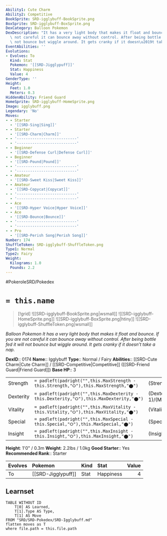 ```yaml
---
Ability1: Cute Charm
Ability2: Competitive
BookSprite: SRD-igglybuff-BookSprite.png
BoxSprite: SRD-igglybuff-BoxSprite.png
DexCategory: Balloon Pokemon
DexDescription: "It has a very light body that makes it float and bounce. If you are\
  \ not careful it can bounce away without control. After being bottle fed it will\
  \ not bounce but wiggle around. It gets cranky if it doesn\u2019t take a nap."
EventAbilities: ''
Evolutions:
- Evolves: To
  Kind: Stat
  Pokemon: '[[SRD-Jigglypuff]]'
  Stat: Happiness
  Value: 4
GenderType: ''
Height:
  Feet: 1.0
  Meters: 0.3
HiddenAbility: Friend Guard
HomeSprite: SRD-igglybuff-HomeSprite.png
Image: igglybuff.png
Legendary: 'No'
Moves:
- - Starter
  - '[[SRD-Sing|Sing]]'
- - Starter
  - '[[SRD-Charm|Charm]]'
- - '---------------------------'
  - '---------------------------'
- - Beginner
  - '[[SRD-Defense Curl|Defense Curl]]'
- - Beginner
  - '[[SRD-Pound|Pound]]'
- - '---------------------------'
  - '---------------------------'
- - Amateur
  - '[[SRD-Sweet Kiss|Sweet Kiss]]'
- - Amateur
  - '[[SRD-Copycat|Copycat]]'
- - '---------------------------'
  - '---------------------------'
- - Ace
  - '[[SRD-Hyper Voice|Hyper Voice]]'
- - Ace
  - '[[SRD-Bounce|Bounce]]'
- - '---------------------------'
  - '---------------------------'
- - Pro
  - '[[SRD-Perish Song|Perish Song]]'
Number: 174
ShuffleToken: SRD-igglybuff-ShuffleToken.png
Type1: Normal
Type2: Fairy
Weight:
  Kilograms: 1.0
  Pounds: 2.2
---
```


#PokeroleSRD/Pokedex

# `= this.name`

> [!grid]
> ![[SRD-igglybuff-BookSprite.png|wsmall]]
> ![[SRD-igglybuff-HomeSprite.png]]
> ![[SRD-igglybuff-BoxSprite.png|htiny]]
> ![[SRD-igglybuff-ShuffleToken.png|wsmall]]


*Balloon Pokemon*
*It has a very light body that makes it float and bounce. If you are not careful it can bounce away without control. After being bottle fed it will not bounce but wiggle around. It gets cranky if it doesn’t take a nap.*

**DexID**:: 0174
**Name**:: Igglybuff
**Type**:: Normal / Fairy
**Abilities**:: [[SRD-Cute Charm|Cute Charm]] / [[SRD-Competitive|Competitive]] ([[SRD-Friend Guard|Friend Guard]])
**Base HP**:: 3

|           |                                                                                        |                                          |
| --------- | -------------------------------------------------------------------------------------- | ---------------------------------------- |
| Strength  | `= padleft(padright("",this.MaxStrength - this.Strength,"⭘"),this.MaxStrength,"⬤")`    | (Strength::1)/(MaxStrength::3)   |
| Dexterity | `= padleft(padright("",this.MaxDexterity - this.Dexterity,"⭘"),this.MaxDexterity,"⬤")` | (Dexterity:: 1)/(MaxDexterity::2) |
| Vitality  | `= padleft(padright("",this.MaxVitality - this.Vitality,"⭘"),this.MaxVitality,"⬤")`    | (Vitality::1)/(MaxVitality::2)   |
| Special   | `= padleft(padright("",this.MaxSpecial - this.Special,"⭘"),this.MaxSpecial,"⬤")`       | (Special::1)/(MaxSpecial::3)     |
| Insight   | `= padleft(padright("",this.MaxInsight - this.Insight,"⭘"),this.MaxInsight,"⬤")`       | (Insight::1)/(MaxInsight::3)     |

**Height**: 1'0" / 0.3m
**Weight**: 2.2lbs / 1.0kg
**Good Starter**:: Yes
**Recommended Rank**:: Starter

| Evolves   | Pokemon            | Kind   | Stat      |   Value |
|:----------|:-------------------|:-------|:----------|--------:|
| To        | [[SRD-Jigglypuff]] | Stat   | Happiness |       4 |

## Learnset

```dataview
TABLE WITHOUT ID
    T[0] AS Learned,
    T[1].Type AS Type,
    T[1] AS Move
FROM "SRD/SRD-Pokedex/SRD-Igglybuff.md"
flatten moves as T
where file.path = this.file.path
```
